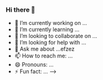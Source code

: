 ### Hi there 👋


- 🔭 I’m currently working on ...
- 🌱 I’m currently learning ...
- 👯 I’m looking to collaborate on ...
- 🤔 I’m looking for help with ...
- 💬 Ask me about ...efzez
- 📫 How to reach me: ...
- 😄 Pronouns: ...
- ⚡ Fun fact: ...
-->
